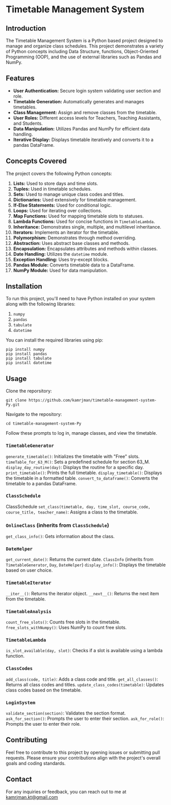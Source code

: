 # Timetable Management System

## Introduction
The Timetable Management System is a Python based project designed to manage and organize class schedules. This project demonstrates a variety of Python concepts including Data Structure, functions, Object-Oriented Programming (OOP), and the use of external libraries such as Pandas and NumPy.

## Features
* **User Authentication:** Secure login system validating user section and role.
* **Timetable Generation:** Automatically generates and manages timetables.
* **Class Management:** Assign and remove classes from the timetable.
* **User Roles:** Different access levels for Teachers, Teaching Assistants, and Students.
* **Data Manipulation:** Utilizes Pandas and NumPy for efficient data handling.
* **Iterative Display:** Displays timetable iteratively and converts it to a pandas DataFrame.

## Concepts Covered
The project covers the following Python concepts:

1. **Lists:** Used to store days and time slots.
2. **Tuples:** Used in timetable schedules.
3. **Sets:** Used to manage unique class codes and titles.
4. **Dictionaries:** Used extensively for timetable management.
5. **If-Else Statements:** Used for conditional logic.
6. **Loops:** Used for iterating over collections.
7. **Map Functions:** Used for mapping timetable slots to statuses.
8. **Lambda Functions:** Used for concise functions in `TimetableLambda`.
9. **Inheritance:** Demonstrates single, multiple, and multilevel inheritance.
10. **Iterators:** Implements an iterator for the timetable.
11. **Polymorphism:** Demonstrates through method overriding.
12. **Abstraction:** Uses abstract base classes and methods.
13. **Encapsulation:** Encapsulates attributes and methods within classes.
14. **Date Handling:** Utilizes the `datetime` module.
15. **Exception Handling:** Uses try-except blocks.
16. **Pandas Module:** Converts timetable data to a DataFrame.
17. **NumPy Module:** Used for data manipulation.

## Installation
To run this project, you'll need to have Python installed on your system along with the following libraries:
1. `numpy`
2. `pandas`
3. `tabulate`
4. `datetime`

You can install the required libraries using pip:
```
pip install numpy
pip install pandas
pip install tabulate
pip install datetime
```
## Usage
Clone the reporsitory:
```
git clone https://github.com/kamrjman/timetable-management-system-Py.git
```
Navigate to the repository:
```
cd timetable-management-system-Py
```
Follow these prompts to log in, manage classes, and view the timetable.

### `TimetableGenerator`
`generate_timetable()`: Initializes the timetable with "Free" slots.
`timeTable_for_63_M()`: Sets a predefined schedule for section 63_M.
`display_day_routine(day)`: Displays the routine for a specific day.
`print_timetable()`: Prints the full timetable.
`display_timetable()`: Displays the timetable in a formatted table.
`convert_to_dataframe()`: Converts the timetable to a pandas DataFrame.

### `ClassSchedule`
ClassSchedule
`set_class(timetable, day, time_slot, course_code, course_title, teacher_name)`: Assigns a class to the timetable.

### `OnlineClass` (inherits from `ClassSchedule`)
`get_class_info()`: Gets information about the class.

### `DateHelper`
`get_current_date()`: Returns the current date.
`ClassInfo` (inherits from `TimetableGenerator`, `Day`, `DateHelper`)
`display_info()`: Displays the timetable based on user choice.

### `TimetableIterator`
`__iter__()`: Returns the iterator object.
`__next__()`: Returns the next item from the timetable.

### `TimetableAnalysis`
`count_free_slots()`: Counts free slots in the timetable.
`free_slots_withNumpy()`: Uses NumPy to count free slots.

### `TimetableLambda`
`is_slot_available(day, slot)`: Checks if a slot is available using a lambda function.

### `ClassCodes`
`add_class(code, title)`: Adds a class code and title.
`get_all_classes()`: Returns all class codes and titles.
`update_class_codes(timetable)`: Updates class codes based on the timetable.

### `LoginSystem`
`validate_section(section)`: Validates the section format.
`ask_for_section()`: Prompts the user to enter their section.
`ask_for_role()`: Prompts the user to enter their role.

## Contributing
Feel free to contribute to this project by opening issues or submitting pull requests. Please ensure your contributions align with the project's overall goals and coding standards.

## Contact
For any inquiries or feedback, you can reach out to me at kamrjman.kt@gmail.com